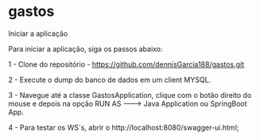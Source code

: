 # gastos
 Iniciar a aplicação 

Para iniciar a aplicação, siga os passos abaixo:

1 - Clone do repositório - 
https://github.com/dennisGarcia188/gastos.git

2 - Execute o dump do banco de dados em um client MYSQL.

3 - Navegue até a classe GastosApplication, clique com o botão direito do mouse e depois na opção RUN AS ---> Java Application ou SpringBoot App.

4 - Para testar os WS´s, abrir o http://localhost:8080/swagger-ui.html;


